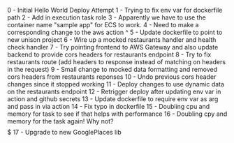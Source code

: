 0 - Initial Hello World Deploy Attempt
1 - Trying to fix env var for dockerfile path
2 - Add in execution task role
3 - Apparently we have to use the container name "sample app" for ECS to work.
4 - Need to make a corresponding change to the aws action ^
5 - Update dockerfile to point to new unison project
6 - Wire up a mocked restaurants handler and health check handler
7 - Try pointing frontend to AWS Gateway and also update backend to provide cors headers for restaurants endpoint
8 - Try to fix restaurants route (add headers to response instead of matching on headers in the request)
9 - Small change to mocked data formatting and removed cors headers from restaurants reponses
10 - Undo previous cors header changes since it stopped working
11 - Deploy changes to use dynamic data on the restaurants endpoint
12 - Retrigger deploy after updating env var in action and github secrets
13 - Update dockerfile to require env var as arg and pass in via action
14 - Fix typo in dockerfile
15 - Doubling cpu and memory for task to see if that helps with performance
16 - Doubling cpy and memory for the task again! Why not? $$$$$
17 - Upgrade to new GooglePlaces lib
